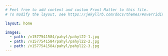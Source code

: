```yaml
---
# Feel free to add content and custom Front Matter to this file.
# To modify the layout, see https://jekyllrb.com/docs/themes/#overriding-theme-defaults

layout: home

images:
  - path: /v1577541584/pahyl/pahyl22-1.jpg
  - path: /v1577541584/pahyl/pahyl22-2.jpg
  - path: /v1577541584/pahyl/pahyl22-3.jpg
---
```

